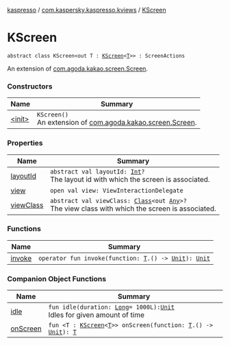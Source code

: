 [kaspresso](../../index.md) / [com.kaspersky.kaspresso.kviews](../index.md) / [KScreen](./index.md)

# KScreen

`abstract class KScreen<out T : `[`KScreen`](./index.md)`<`[`T`](index.md#T)`>> : ScreenActions`

An extension of [com.agoda.kakao.screen.Screen](#).

### Constructors

| Name | Summary |
|---|---|
| [&lt;init&gt;](-init-.md) | `KScreen()`<br>An extension of [com.agoda.kakao.screen.Screen](#). |

### Properties

| Name | Summary |
|---|---|
| [layoutId](layout-id.md) | `abstract val layoutId: `[`Int`](https://kotlinlang.org/api/latest/jvm/stdlib/kotlin/-int/index.html)`?`<br>The layout id with which the screen is associated. |
| [view](view.md) | `open val view: ViewInteractionDelegate` |
| [viewClass](view-class.md) | `abstract val viewClass: `[`Class`](https://developer.android.com/reference/java/lang/Class.html)`<out `[`Any`](https://kotlinlang.org/api/latest/jvm/stdlib/kotlin/-any/index.html)`>?`<br>The view class with which the screen is associated. |

### Functions

| Name | Summary |
|---|---|
| [invoke](invoke.md) | `operator fun invoke(function: `[`T`](index.md#T)`.() -> `[`Unit`](https://kotlinlang.org/api/latest/jvm/stdlib/kotlin/-unit/index.html)`): `[`Unit`](https://kotlinlang.org/api/latest/jvm/stdlib/kotlin/-unit/index.html) |

### Companion Object Functions

| Name | Summary |
|---|---|
| [idle](idle.md) | `fun idle(duration: `[`Long`](https://kotlinlang.org/api/latest/jvm/stdlib/kotlin/-long/index.html)` = 1000L): `[`Unit`](https://kotlinlang.org/api/latest/jvm/stdlib/kotlin/-unit/index.html)<br>Idles for given amount of time |
| [onScreen](on-screen.md) | `fun <T : `[`KScreen`](./index.md)`<`[`T`](on-screen.md#T)`>> onScreen(function: `[`T`](on-screen.md#T)`.() -> `[`Unit`](https://kotlinlang.org/api/latest/jvm/stdlib/kotlin/-unit/index.html)`): `[`T`](on-screen.md#T) |
